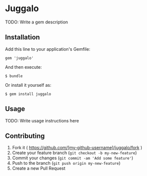 # Juggalo

TODO: Write a gem description

## Installation

Add this line to your application's Gemfile:

    gem 'juggalo'

And then execute:

    $ bundle

Or install it yourself as:

    $ gem install juggalo

## Usage

TODO: Write usage instructions here

## Contributing

1. Fork it ( https://github.com/[my-github-username]/juggalo/fork )
2. Create your feature branch (`git checkout -b my-new-feature`)
3. Commit your changes (`git commit -am 'Add some feature'`)
4. Push to the branch (`git push origin my-new-feature`)
5. Create a new Pull Request

